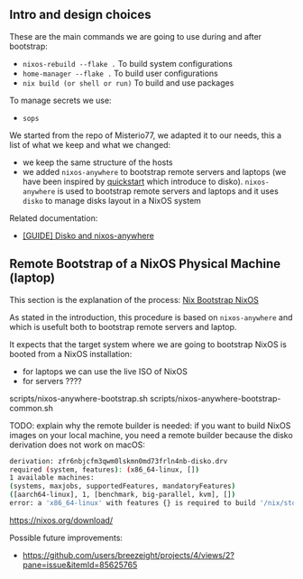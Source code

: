 ## Intro and design choices

These are the main commands we are going to use during and after bootstrap:

* `nixos-rebuild --flake .` To build system configurations
* `home-manager --flake .` To build user configurations
* `nix build (or shell or run)` To build and use packages

To manage secrets we use:

* `sops`

We started from the repo of Misterio77, we adapted it to our needs, this a list of what we keep and what we changed:

* we keep the same structure of the hosts
* we added `nixos-anywhere` to bootstrap remote servers and laptops
(we have been inspired by [quickstart](https://github.com/nix-community/nixos-anywhere/blob/main/docs/quickstart.md) which introduce to disko). `nixos-anywhere` is used to bootstrap remote servers and laptops and it uses `disko` to manage disks layout in a NixOS system


Related documentation:
* [\[GUIDE\] Disko and nixos-anywhere](https://docs.google.com/document/d/179hsAkcmAp6d3KSqKcLyY1Io40wSnDWM-NelOseD8SU/edit#heading=h.2lcldkbbkoly)

## Remote Bootstrap of a NixOS Physical Machine (laptop)

This section is the explanation of the process: [Nix Bootstrap NixOS](nix-bootstrap-nixos-howto.md)

As stated in the introduction, this procedure is based on `nixos-anywhere` and which is usefult both to bootstrap remote servers and laptop.

It expects that the target system where we are going to bootstrap NixOS is booted from a NixOS installation:
* for laptops we can use the live ISO of NixOS
* for servers ????



scripts/nixos-anywhere-bootstrap.sh
scripts/nixos-anywhere-bootstrap-common.sh

TODO: explain why the remote builder is needed: if you want to build NixOS images on your local machine, you need a remote builder because the disko derivation does not work on macOS:
```bash
derivation: zfr6nbjcfm3qwm0lskmn0md73frln4nb-disko.drv
required (system, features): (x86_64-linux, [])
1 available machines:
(systems, maxjobs, supportedFeatures, mandatoryFeatures)
([aarch64-linux], 1, [benchmark, big-parallel, kvm], [])
error: a 'x86_64-linux' with features {} is required to build '/nix/store/zfr6nbjcfm3qwm0lskmn0md73frln4nb-disko.drv', but I am a 'aarch64-darwin' with features {apple-virt, benchmark, big-parallel, nixos-test}
```




https://nixos.org/download/


Possible future improvements:
* https://github.com/users/breezeight/projects/4/views/2?pane=issue&itemId=85625765




